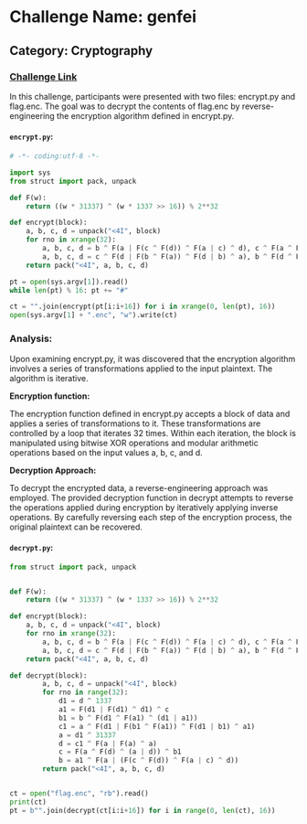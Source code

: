 # Challenge Name: genfei
## Category: Cryptography
### [Challenge Link](https://cybertalents.com/challenges/cryptography/genfei)

In this challenge, participants were presented with two files: encrypt.py and flag.enc. The goal was to decrypt the contents of flag.enc by reverse-engineering the encryption algorithm defined in encrypt.py.
#### `encrypt.py`:

```python
# -*- coding:utf-8 -*-

import sys
from struct import pack, unpack

def F(w):
	return ((w * 31337) ^ (w * 1337 >> 16)) % 2**32

def encrypt(block):
	a, b, c, d = unpack("<4I", block)
	for rno in xrange(32):
		a, b, c, d = b ^ F(a | F(c ^ F(d)) ^ F(a | c) ^ d), c ^ F(a ^ F(d) ^ (a | d)), d ^ F(a | F(a) ^ a), a ^ 31337
		a, b, c, d = c ^ F(d | F(b ^ F(a)) ^ F(d | b) ^ a), b ^ F(d ^ F(a) ^ (d | a)), a ^ F(d | F(d) ^ d), d ^ 1337
	return pack("<4I", a, b, c, d)

pt = open(sys.argv[1]).read()
while len(pt) % 16: pt += "#"

ct = "".join(encrypt(pt[i:i+16]) for i in xrange(0, len(pt), 16))
open(sys.argv[1] + ".enc", "w").write(ct)

```
### Analysis: 
Upon examining encrypt.py, it was discovered that the encryption algorithm involves a series of transformations applied to the input plaintext. The algorithm is iterative.

**Encryption function:**

The encryption function defined in encrypt.py accepts a block of data and applies a series of transformations to it. These transformations are controlled by a loop that iterates 32 times. Within each iteration, the block is manipulated using bitwise XOR operations and modular arithmetic operations based on the input values a, b, c, and d.

**Decryption Approach:**

To decrypt the encrypted data, a reverse-engineering approach was employed. The provided decryption function in decrypt attempts to reverse the operations applied during encryption by iteratively applying inverse operations. By carefully reversing each step of the encryption process, the original plaintext can be recovered.


#### `decrypt.py`:
```python
from struct import pack, unpack


def F(w):
	return ((w * 31337) ^ (w * 1337 >> 16)) % 2**32

def encrypt(block):
	a, b, c, d = unpack("<4I", block)
	for rno in xrange(32):
		a, b, c, d = b ^ F(a | F(c ^ F(d)) ^ F(a | c) ^ d), c ^ F(a ^ F(d) ^ (a | d)), d ^ F(a | F(a) ^ a), a ^ 31337
		a, b, c, d = c ^ F(d | F(b ^ F(a)) ^ F(d | b) ^ a), b ^ F(d ^ F(a) ^ (d | a)), a ^ F(d | F(d) ^ d), d ^ 1337
	return pack("<4I", a, b, c, d)

def decrypt(block):
        a, b, c, d = unpack("<4I", block)
        for rno in range(32):
            d1 = d ^ 1337
            a1 = F(d1 | F(d1) ^ d1) ^ c
            b1 = b ^ F(d1 ^ F(a1) ^ (d1 | a1))
            c1 = a ^ F(d1 | F(b1 ^ F(a1)) ^ F(d1 | b1) ^ a1)        
            a = d1 ^ 31337
            d = c1 ^ F(a | F(a) ^ a)
            c = F(a ^ F(d) ^ (a | d)) ^ b1
            b = a1 ^ F(a | (F(c ^ F(d)) ^ F(a | c) ^ d))
        return pack("<4I", a, b, c, d)


ct = open("flag.enc", "rb").read()
print(ct)
pt = b"".join(decrypt(ct[i:i+16]) for i in range(0, len(ct), 16))




```


